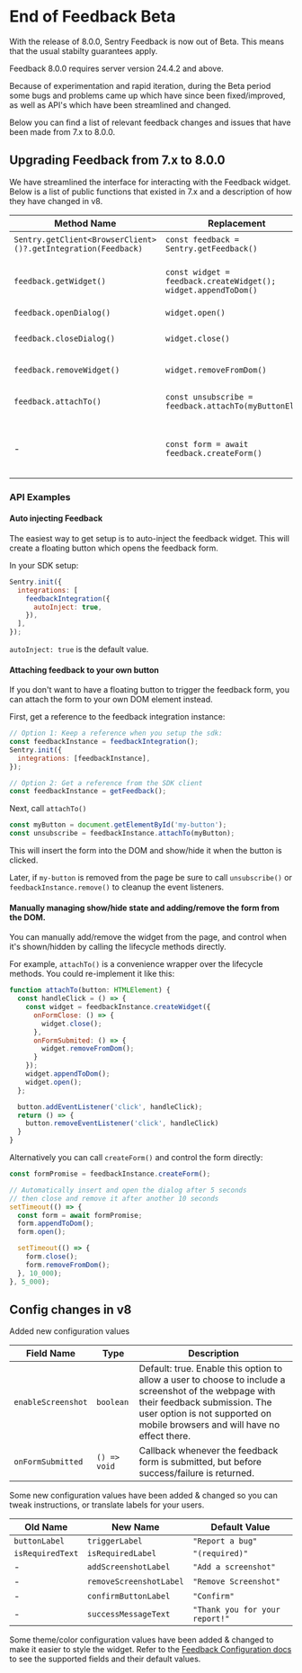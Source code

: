 # End of Feedback Beta

With the release of 8.0.0, Sentry Feedback is now out of Beta. This means that the usual stabilty guarantees apply.

Feedback 8.0.0 requires server version 24.4.2 and above.

Because of experimentation and rapid iteration, during the Beta period some bugs and problems came up which have since
been fixed/improved, as well as API's which have been streamlined and changed.

Below you can find a list of relevant feedback changes and issues that have been made from 7.x to 8.0.0.

## Upgrading Feedback from 7.x to 8.0.0

We have streamlined the interface for interacting with the Feedback widget. Below is a list of public functions that
existed in 7.x and a description of how they have changed in v8.

| Method Name                                                   | Replacement                                                    | Notes                                                                                                                                                                                                                             |
| ------------------------------------------------------------- | -------------------------------------------------------------- | --------------------------------------------------------------------------------------------------------------------------------------------------------------------------------------------------------------------------------- |
| `Sentry.getClient<BrowserClient>()?.getIntegration(Feedback)` | `const feedback = Sentry.getFeedback()`                        | Get a type-safe reference to the configured feedbackIntegration instance.                                                                                                                                                         |
| `feedback.getWidget()`                                        | `const widget = feedback.createWidget(); widget.appendToDom()` | The SDK no longer maintains a stack of form instances. If you call `createWidget()` a new widget will be inserted into the DOM and an `ActorComponent` returned allows you control over the lifecycle of the widget.              |
| `feedback.openDialog()`                                       | `widget.open()`                                                | Make the form inside the widget visible.                                                                                                                                                                                          |
| `feedback.closeDialog()`                                      | `widget.close()`                                               | Make the form inside the widget hidden in the page. Success/Error messages will still be rendered and will hide themselves if the form was recently submitted.                                                                    |
| `feedback.removeWidget()`                                     | `widget.removeFromDom()`                                       | Remove the form and widget instance from the page. After calling this `widget.el.parentNode` will be set to null.                                                                                                                 |
| `feedback.attachTo()`                                         | `const unsubscribe = feedback.attachTo(myButtonElem)`          | The `attachTo()` method will create an onClick event listener to your html element that calls `appendToDom()` and `open()`. It returns a callback to remove the event listener.                                                   |
| -                                                             | `const form = await feedback.createForm()`                     | A new method `createForm()`, used internally by `createWidget()` and `attachTo()`, returns a `Promise<ReturnType<FeedbackModalIntegration['createDialog']>>` so you can control showing and hiding of the feedback form directly. |

### API Examples

#### Auto injecting Feedback

The easiest way to get setup is to auto-inject the feedback widget. This will create a floating button which opens the
feedback form.

In your SDK setup:

```javascript
Sentry.init({
  integrations: [
    feedbackIntegration({
      autoInject: true,
    }),
  ],
});
```

`autoInject: true` is the default value.

#### Attaching feedback to your own button

If you don't want to have a floating button to trigger the feedback form, you can attach the form to your own DOM
element instead.

First, get a reference to the feedback integration instance:

```javascript
// Option 1: Keep a reference when you setup the sdk:
const feedbackInstance = feedbackIntegration();
Sentry.init({
  integrations: [feedbackInstance],
});

// Option 2: Get a reference from the SDK client
const feedbackInstance = getFeedback();
```

Next, call `attachTo()`

```javascript
const myButton = document.getElementById('my-button');
const unsubscribe = feedbackInstance.attachTo(myButton);
```

This will insert the form into the DOM and show/hide it when the button is clicked.

Later, if `my-button` is removed from the page be sure to call `unsubscribe()` or `feedbackInstance.remove()` to cleanup
the event listeners.

#### Manually managing show/hide state and adding/remove the form from the DOM.

You can manually add/remove the widget from the page, and control when it's shown/hidden by calling the lifecycle
methods directly.

For example, `attachTo()` is a convenience wrapper over the lifecycle methods. You could re-implement it like this:

```javascript
function attachTo(button: HTMLElement) {
  const handleClick = () => {
    const widget = feedbackInstance.createWidget({
      onFormClose: () => {
        widget.close();
      },
      onFormSubmited: () => {
        widget.removeFromDom();
      }
    });
    widget.appendToDom();
    widget.open();
  };

  button.addEventListener('click', handleClick);
  return () => {
    button.removeEventListener('click', handleClick)
  }
}
```

Alternatively you can call `createForm()` and control the form directly:

```javascript
const formPromise = feedbackInstance.createForm();

// Automatically insert and open the dialog after 5 seconds
// then close and remove it after another 10 seconds
setTimeout(() => {
  const form = await formPromise;
  form.appendToDom();
  form.open();

  setTimeout(() => {
    form.close();
    form.removeFromDom();
  }, 10_000);
}, 5_000);
```

## Config changes in v8

Added new configuration values

| Field Name         | Type         | Description                                                                                                                                                                                                           |
| ------------------ | ------------ | --------------------------------------------------------------------------------------------------------------------------------------------------------------------------------------------------------------------- |
| `enableScreenshot` | `boolean`    | Default: true. Enable this option to allow a user to choose to include a screenshot of the webpage with their feedback submission. The user option is not supported on mobile browsers and will have no effect there. |
| `onFormSubmitted`  | `() => void` | Callback whenever the feedback form is submitted, but before success/failure is returned.                                                                                                                             |

Some new configuration values have been added & changed so you can tweak instructions, or translate labels for your
users.

| Old Name         | New Name                | Default Value                  |
| ---------------- | ----------------------- | ------------------------------ |
| `buttonLabel`    | `triggerLabel`          | `"Report a bug"`               |
| `isRequiredText` | `isRequiredLabel`       | `"(required)"`                 |
| -                | `addScreenshotLabel`    | `"Add a screenshot"`           |
| -                | `removeScreenshotLabel` | `"Remove Screenshot"`          |
| -                | `confirmButtonLabel`    | `"Confirm"`                    |
| -                | `successMessageText`    | `"Thank you for your report!"` |

Some theme/color configuration values have been added & changed to make it easier to style the widget. Refer to the
[Feedback Configuration docs](https://docs.sentry.io/platforms/javascript/user-feedback/configuration/#user-feedback-widget)
to see the supported fields and their default values.
